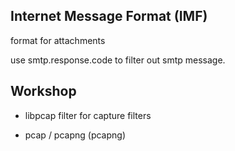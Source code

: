  ## Internet Message Format (IMF) 
format for attachments



use smtp.response.code to filter out smtp message.


## Workshop


- libpcap filter for capture filters

- pcap / pcapng (pcapng)